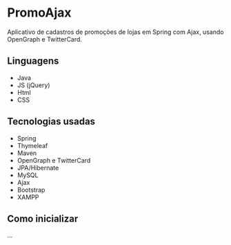 # PromoAjax
Aplicativo de cadastros de promoções de lojas em Spring com Ajax, usando OpenGraph e TwitterCard.<br/>

## Linguagens
* Java<br/>
* JS (jQuery)<br/>
* Html<br/>
* CSS<br/>

## Tecnologias usadas
* Spring<br/>
* Thymeleaf<br/>
* Maven<br/>
* OpenGraph e TwitterCard<br/>
* JPA/Hibernate<br/>
* MySQL<br/>
* Ajax<br/>
* Bootstrap<br/>
* XAMPP<br/>

## Como inicializar
...
